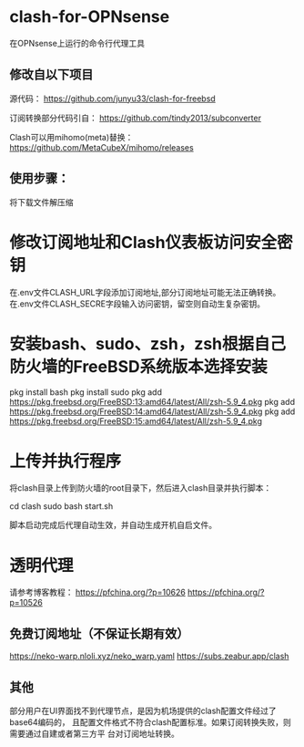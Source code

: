 # clash-for-OPNsense
在OPNsense上运行的命令行代理工具

## 修改自以下项目
源代码：
https://github.com/junyu33/clash-for-freebsd

订阅转换部分代码引自：
https://github.com/tindy2013/subconverter

Clash可以用mihomo(meta)替换：
https://github.com/MetaCubeX/mihomo/releases

## 使用步骤：
将下载文件解压缩

# 修改订阅地址和Clash仪表板访问安全密钥
在.env文件CLASH_URL字段添加订阅地址,部分订阅地址可能无法正确转换。
在.env文件CLASH_SECRE字段输入访问密钥，留空则自动生复杂密钥。

# 安装bash、sudo、zsh，zsh根据自己防火墙的FreeBSD系统版本选择安装

pkg install bash
pkg install sudo
pkg add https://pkg.freebsd.org/FreeBSD:13:amd64/latest/All/zsh-5.9_4.pkg
pkg add https://pkg.freebsd.org/FreeBSD:14:amd64/latest/All/zsh-5.9_4.pkg
pkg add https://pkg.freebsd.org/FreeBSD:15:amd64/latest/All/zsh-5.9_4.pkg

# 上传并执行程序
将clash目录上传到防火墙的root目录下，然后进入clash目录并执行脚本：

cd clash
sudo bash start.sh

脚本启动完成后代理自动生效，并自动生成开机自启文件。

# 透明代理
请参考博客教程：
https://pfchina.org/?p=10626
https://pfchina.org/?p=10526

## 免费订阅地址（不保证长期有效）
https://neko-warp.nloli.xyz/neko_warp.yaml
https://subs.zeabur.app/clash


## 其他
部分用户在UI界面找不到代理节点，是因为机场提供的clash配置文件经过了base64编码的，
且配置文件格式不符合clash配置标准。如果订阅转换失败，则需要通过自建或者第三方平
台对订阅地址转换。

